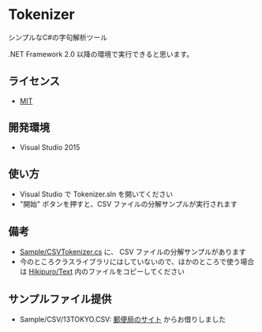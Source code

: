 # Tokenizer
シンプルなC#の字句解析ツール

.NET Framework 2.0 以降の環境で実行できると思います。

## ライセンス
- [MIT](LICENSE)

## 開発環境

- Visual Studio 2015

## 使い方

- Visual Studio で Tokenizer.sln を開いてください
- "開始" ボタンを押すと、CSV ファイルの分解サンプルが実行されます

## 備考

- [Sample/CSVTokenizer.cs](Sample/CSVTokenizer.cs) に、 CSV ファイルの分解サンプルがあります
- 今のところクラスライブラリにはしていないので、ほかのところで使う場合は [Hikipuro/Text](Hikipuro/Text) 内のファイルをコピーしてください

## サンプルファイル提供

- Sample/CSV/13TOKYO.CSV: [郵便局のサイト](http://www.post.japanpost.jp/zipcode/dl/oogaki-zip.html) からお借りしました
